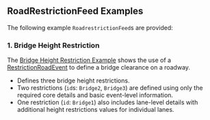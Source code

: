 ## RoadRestrictionFeed Examples
The following example `RoadrestrictionFeed`s are provided:

### 1. Bridge Height Restriction
The [Bridge Height Restriction Example](/examples/RoadRestrictionFeed/bridge_height_restriction_linestring_example.geojson) shows the use of a [RestrictionRoadEvent](/spec-content/objects/RestrictionRoadEvent.md) to define a bridge clearance on a roadway.

- Defines three bridge height restrictions.
- Two restrictions (`id`s: `Bridge2`, `Bridge3`) are defined using only the required core details and basic event-level information.
- One restriction (`id`: `Bridge1`) also includes lane-level details with additional height restrictions values for individual lanes.